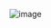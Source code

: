 ![image](https://user-images.githubusercontent.com/89143804/230989097-00a65902-23c6-40af-a8e6-994501a4f433.png)
